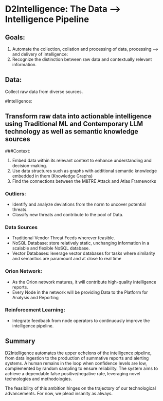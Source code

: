 # D2Intelligence: The Data --> Intelligence Pipeline
## Goals:

1. Automate the collection, collation and processing of data, processing --> and delivery of intelligence:
2. Recognize the distinction between raw data and contextually relevant information.

## Data:
Collect raw data from diverse sources.


#Intelligence:
## Transform raw data into actionable intelligence using Traditional ML and Contemporary LLM technology as well as semantic knowledge sources

###Context:
1. Embed data within its relevant context to enhance understanding and decision-making.
2. Use data structures such as graphs with additional semantic knowledge embedded in them (Knowledge Graphs)
3. Find the connections between the M&TRE Attack and Atlas Frameworks

### Outliers:
- Identify and analyze deviations from the norm to uncover potential threats.
- Classify new threats and contribute to the pool of Data.

### Data Sources
- Traditional Vendor Threat Feeds wherever feasible.
- NoSQL Database: store relatively static, unchanging information in a scalable and flexible NoSQL database.
- Vector Databases: leverage vector databases for tasks where similarity and semantics are paramount and at close to real time

### Orion Network:
- As the Orion network matures, it will contribute high-quality intelligence reports.
- Every Node in the network will be providing Data to the Platform for Analysis and Reporting

### Reinforcement Learning:
- Integrate feedback from node operators to continuously improve the intelligence pipeline.

## Summary
D2Intelligence automates the upper echelons of the intelligence pipeline, from data ingestion to the production of summative reports and alerting systems. A human remains in the loop when confidence levels are low, complemented by random sampling to ensure reliability. The system aims to achieve a dependable false positive/negative rate, leveraging novel technologies and methodologies.

The feasibility of this ambition hinges on the trajectory of our technological advancements. For now, we plead insanity as always.
